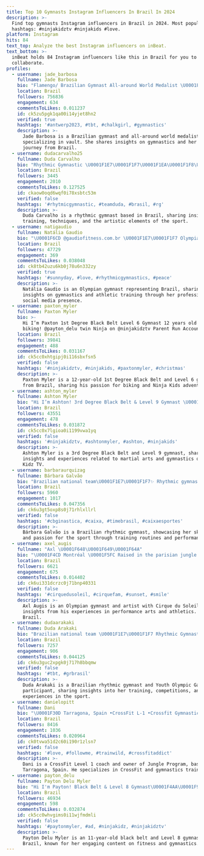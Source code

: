 ```yaml
---
title: Top 10 Gymnasts Instagram Influencers In Brazil In 2024
description: >-
  Find top gymnasts Instagram influencers in Brazil in 2024. Most popular
  hashtags: #ninjakidztv #ninjakids #love.
platform: Instagram
hits: 84
text_top: Analyze the best Instagram influencers on inBeat.
text_bottom: >-
  inBeat holds 84 Instagram influencers like this in Brazil for you to
  collaborate.
profiles:
  - username: jade_barbosa
    fullname: Jade Barbosa
    bio: "Flamengo/ Brazilian Gymnast All-around World Medalist \U0001F949 Vault World Medalist \U0001F949 \U0001F4E9 jade@amma.com.vc @team_amma"
    location: Brazil
    followers: 756836
    engagement: 634
    commentsToLikes: 0.011237
    id: ck5zu5pgk1qa00i14yjet8hn2
    verified: true
    hashtags: '#antwerp2023, #tbt, #chalkgirl, #gymnastics'
    description: >-
      Jade Barbosa is a Brazilian gymnast and all-around world medalist,
      specializing in vault. She shares insights on gymnastics and her athletic
      journey from Brazil.
  - username: dudacarvalho25
    fullname: Duda Carvalho
    bio: "Rhythmic Gymnastic \U0001F1E7\U0001F1F7\U0001F1EA\U0001F1F8\U0001F1EE\U0001F1F9"
    location: Brazil
    followers: 3445
    engagement: 2010
    commentsToLikes: 0.127525
    id: ckaow0oqd6wqf0i78xsbtc53m
    verified: false
    hashtags: '#rhytmicgymnastic, #teamduda, #brasil, #rg'
    description: >-
      Duda Carvalho is a rhythmic gymnast based in Brazil, sharing insights on
      training, techniques, and the artistic elements of the sport.
  - username: natigaudio
    fullname: Natália Gaudio
    bio: "\U0001F6CD @gaudiofitness.com.br \U0001F1E7\U0001F1F7 Olympian Gymnast of Brazilian team! \U0001F3C6 6 x Brazilian Champion and 7 x South American Champion! \U0001F4E9 natalia.gaudio@hotmail.com"
    location: Brazil
    followers: 47729
    engagement: 369
    commentsToLikes: 0.038048
    id: ck8tb42uzu6kb0j78u6n332zy
    verified: true
    hashtags: '#sunnyday, #love, #rhythmicgymnastics, #peace'
    description: >-
      Natália Gaudio is an Olympian gymnast representing Brazil, sharing
      insights on gymnastics and athletic training through her professional
      social media presence.
  - username: paxton_myler
    fullname: Paxton Myler
    bio: >-
      Hi I’m Paxton 1st Degree Black Belt Level 6 Gymnast 12 years old & I love
      biking! @payton_delu twin Ninja on @ninjakidztv Parent Run Account
    location: Brazil
    followers: 39841
    engagement: 488
    commentsToLikes: 0.031167
    id: ck5cc0xhtgipj0i116sbxfsn5
    verified: false
    hashtags: '#ninjakidztv, #ninjakids, #paxtonmyler, #christmas'
    description: >-
      Paxton Myler is a 12-year-old 1st Degree Black Belt and Level 6 gymnast
      from Brazil, sharing his passion for biking and Ninja Kids adventures.
  - username: ashton_myler
    fullname: Ashton Myler
    bio: "Hi I’m Ashton! 3rd Degree Black Belt & Level 9 Gymnast \U0001F4AA 15 years old & I love reading \U0001F4D6 Ninja on @ninjakidztv"
    location: Brazil
    followers: 43551
    engagement: 478
    commentsToLikes: 0.031872
    id: ck5cc0x7lgioa0i1199vwa1yq
    verified: false
    hashtags: '#ninjakidztv, #ashtonmyler, #ashton, #ninjakids'
    description: >-
      Ashton Myler is a 3rd Degree Black Belt and Level 9 gymnast, sharing
      insights and experiences related to martial arts and gymnastics on Ninja
      Kidz TV.
  - username: barbaraurquizag
    fullname: Bárbara Galvão
    bio: "Brazilian national team\U0001F1E7\U0001F1F7✨ Rhythmic gymnastics❤️"
    location: Brazil
    followers: 5960
    engagement: 1017
    commentsToLikes: 0.047356
    id: ck6u3gt5oxp8s0j71rhlxllrl
    verified: false
    hashtags: '#cbginastica, #caixa, #timebrasil, #caixaesportes'
    description: >-
      Bárbara Galvão is a Brazilian rhythmic gymnast, showcasing her skills
      and passion for the sport through training routines and performances.
  - username: axel_augis
    fullname: "Axl \U0001F648\U0001F649\U0001F64A"
    bio: "\U0001F4CD Montréal \U0001F5FC Raised in the parisian jungle \U0001F938\U0001F3FE‍♂️ Olympian gymnast in Rio de Janeiro 2016 \U0001F3AA Artist at Cirque du soleil"
    location: Brazil
    followers: 6621
    engagement: 675
    commentsToLikes: 0.014402
    id: ck6ui331dcrzc0j71bnp40331
    verified: false
    hashtags: '#cirquedusoleil, #cirquefam, #sunset, #smile'
    description: >-
      Axl Augis is an Olympian gymnast and artist with Cirque du Soleil, sharing
      insights from his experiences in performance arts and athletics. Based in
      Brazil.
  - username: dudaarakaki
    fullname: Duda Arakaki
    bio: "Brazilian national team \U0001F1E7\U0001F1F7 Rhythmic Gymnastics Youth Olympic Games 2018✨ 17yo"
    location: Brazil
    followers: 7257
    engagement: 906
    commentsToLikes: 0.044125
    id: ck6u3guc2xpgk0j717h8bbqmw
    verified: false
    hashtags: '#tbt, #grbrasil'
    description: >-
      Duda Arakaki is a Brazilian rhythmic gymnast and Youth Olympic Games
      participant, sharing insights into her training, competitions, and
      experiences in the sport.
  - username: danielopitt
    fullname: Dani
    bio: "\U0001F30D Tarragona, Spain •CrossFit L-1 •Crossfit Gymnastics \U0001F98DOwner/coach @jungleprogram_ • PROZIS código dto.\U0001F449\U0001F3FD DANIELO"
    location: Brazil
    followers: 8416
    engagement: 1036
    commentsToLikes: 0.020964
    id: ck0tvwa51d2c60i190r1zlsn7
    verified: false
    hashtags: '#love, #followme, #trainwild, #crossfitaddict'
    description: >-
      Dani is a CrossFit Level 1 coach and owner of Jungle Program, based in
      Tarragona, Spain. He specializes in CrossFit and gymnastics training.
  - username: payton_delu
    fullname: Payton Delu Myler
    bio: "Hi I'm Payton! Black Belt & Level 8 Gymnast\U0001F4AA\U0001F938‍♂️ 11 years old & I love Dolphins\U0001F42C \U0001F481‍♀️ Ninja on @ninjakidztv Managed by Mom!"
    location: Brazil
    followers: 46934
    engagement: 598
    commentsToLikes: 0.032874
    id: ck5cc0whvgims0i11wjfmdmli
    verified: false
    hashtags: '#paytonmyler, #ad, #ninjakidz, #ninjakidztv'
    description: >-
      Payton Delu Myler is an 11-year-old black belt and Level 8 gymnast from
      Brazil, known for her engaging content on fitness and gymnastics.
---
```


